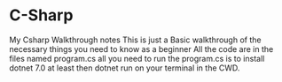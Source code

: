 # C-Sharp
My Csharp Walkthrough notes
This is just a Basic walkthrough of the necessary things you need to know as a beginner
All the code are in the files named program.cs
all you need to run the program.cs is to install dotnet 7.0 at least
then dotnet run on your terminal in the CWD.
